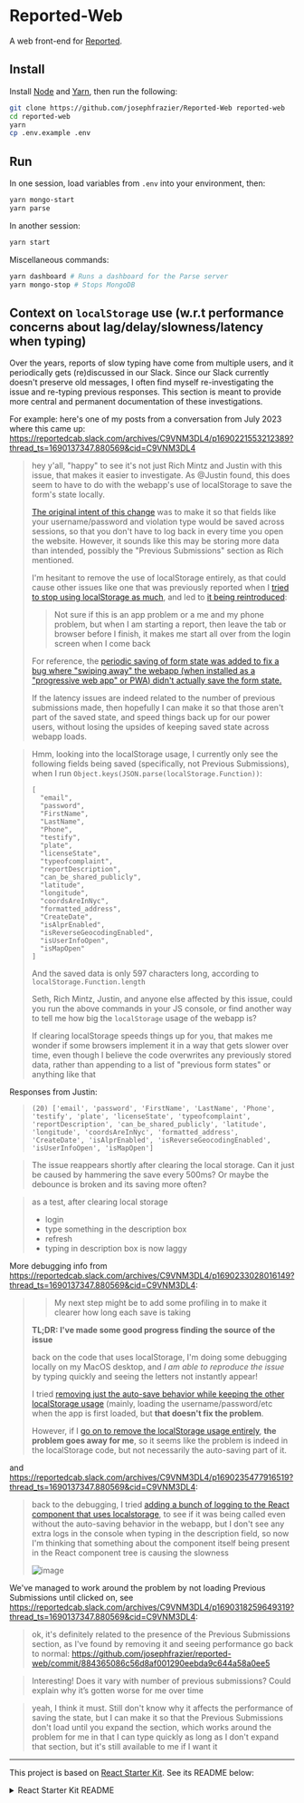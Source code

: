 # Reported-Web

A web front-end for [Reported](https://twitter.com/Reported_NYC).

## Install

Install [Node](https://nodejs.org/) and [Yarn](https://yarnpkg.com/), then run the following:

```bash
git clone https://github.com/josephfrazier/Reported-Web reported-web
cd reported-web
yarn
cp .env.example .env
```

## Run

In one session, load variables from `.env` into your environment, then:

```bash
yarn mongo-start
yarn parse
```

In another session:

```bash
yarn start
```

Miscellaneous commands:

```bash
yarn dashboard # Runs a dashboard for the Parse server
yarn mongo-stop # Stops MongoDB
```

## Context on `localStorage` use (w.r.t performance concerns about lag/delay/slowness/latency when typing)

Over the years, reports of slow typing have come from multiple users, and it periodically gets (re)discussed in our Slack.
Since our Slack currently doesn't preserve old messages, I often find myself re-investigating the issue and re-typing previous responses.
This section is meant to provide more central and permanent documentation of these investigations.

For example: here's one of my posts from a conversation from July 2023 where this came up: https://reportedcab.slack.com/archives/C9VNM3DL4/p1690221553212389?thread_ts=1690137347.880569&cid=C9VNM3DL4

> hey y'all, "happy" to see it's not just Rich Mintz and Justin with this issue,
> that makes it easier to investigate. As @Justin found, this does seem to
> have to do with the webapp's use of localStorage to save the form's state
> locally.
>
> [The original intent of this change](https://github.com/josephfrazier/reported-web/commit/4ad4c316aeb2d8a8e7bc8eb8e462aa722ca56a3a) was to make it so that fields like your
> username/password and violation type would be saved across sessions, so
> that you don't have to log back in every time you open the website.
> However, it sounds like this may be storing more data than intended,
> possibly the "Previous Submissions" section as Rich mentioned.
>
> I'm hesitant to remove the use of localStorage entirely, as that could cause
> other issues like one that was previously reported when I [tried to stop using localStorage as much](https://github.com/josephfrazier/reported-web/pull/391),
> and led to [it being reintroduced](https://github.com/josephfrazier/reported-web/pull/394):
> > Not sure if this is an app problem or a me and my phone problem, but when I
> > am starting a report, then leave the tab or browser before I finish, it makes
> > me start all over from the login screen when I come back
>
> For reference, the [periodic saving of form state was added to fix a bug where
> "swiping away" the webapp (when installed as a "progressive web app" or PWA)
> didn't actually save the form state.](https://github.com/josephfrazier/reported-web/commit/4b22f2d957a08712e65cca065b2c11d7c384b47e)
>
> If the latency issues are indeed related to the number of previous submissions
> made, then hopefully I can make it so that those aren't part of the saved
> state, and speed things back up for our power users, without losing the upsides
> of keeping saved state across webapp loads.

> Hmm, looking into the localStorage usage, I currently only see the following
> fields being saved (specifically, not Previous Submissions), when I run
> `Object.keys(JSON.parse(localStorage.Function))`:
>
> ```
> [
>   "email",
>   "password",
>   "FirstName",
>   "LastName",
>   "Phone",
>   "testify",
>   "plate",
>   "licenseState",
>   "typeofcomplaint",
>   "reportDescription",
>   "can_be_shared_publicly",
>   "latitude",
>   "longitude",
>   "coordsAreInNyc",
>   "formatted_address",
>   "CreateDate",
>   "isAlprEnabled",
>   "isReverseGeocodingEnabled",
>   "isUserInfoOpen",
>   "isMapOpen"
> ]
> ```
>
> And the saved data is only 597 characters long, according to `localStorage.Function.length`
>
> Seth, Rich Mintz, Justin, and anyone else affected by this issue, could you run
> the above commands in your JS console, or find another way to tell me how big
> the `localStorage` usage of the webapp is?
>
> If clearing localStorage speeds things up for you, that makes me wonder if some
> browsers implement it in a way that gets slower over time, even though I
> believe the code overwrites any previously stored data, rather than appending
> to a list of "previous form states" or anything like that

Responses from Justin:

> `(20) ['email', 'password', 'FirstName', 'LastName', 'Phone', 'testify',
> 'plate', 'licenseState', 'typeofcomplaint', 'reportDescription',
> 'can_be_shared_publicly', 'latitude', 'longitude', 'coordsAreInNyc',
> 'formatted_address', 'CreateDate', 'isAlprEnabled',
> 'isReverseGeocodingEnabled', 'isUserInfoOpen', 'isMapOpen']`

> The issue reappears shortly after clearing the local storage. Can it just be caused by hammering the save every 500ms? Or maybe the debounce is broken and its saving more often?

> as a test, after clearing local storage
> * login
> * type something in the description box
> * refresh
> * typing in description box is now laggy

More debugging info from https://reportedcab.slack.com/archives/C9VNM3DL4/p1690233028016149?thread_ts=1690137347.880569&cid=C9VNM3DL4:

> > My next step might be to add some profiling in to make it clearer how long each save is taking
> 
> **TL;DR: I've made some good progress finding the source of the issue**
> 
> back on the code that uses localStorage, I'm doing some debugging locally on my
> MacOS desktop, and _I am able to reproduce the issue_ by typing quickly and
> seeing the letters not instantly appear!
> 
> I tried [removing just the auto-save behavior while keeping the other
> localStorage usage](https://github.com/josephfrazier/reported-web/commit/2bac6d970bf906885d88626c12d80c04d7d080ef) (mainly, loading the username/password/etc when the app is
> first loaded, but **that doesn't fix the problem**.
> 
> However, if I [go on to remove the localStorage usage entirely](https://github.com/josephfrazier/reported-web/compare/josephfrazier:091a41d...josephfrazier:9b99eee), **the problem goes
> away for me**, so it seems like the problem is indeed in the localStorage code,
> but not necessarily the auto-saving part of it.

and https://reportedcab.slack.com/archives/C9VNM3DL4/p1690235477916519?thread_ts=1690137347.880569&cid=C9VNM3DL4:

> back to the debugging, I tried [adding a bunch of logging to the React
> component that uses localstorage](https://github.com/josephfrazier/react-localstorage/compare/josephfrazier:f10d44b...josephfrazier:7f9673e), to see if it was being called even without
> the auto-saving behavior in the webapp, but I don't see any extra logs in the
> console when typing in the description field, so now I'm thinking that
> something about the component itself being present in the React component
> tree is causing the slowness
> 
> ![image](https://github.com/josephfrazier/reported-web/assets/6473925/e5713d97-2fd3-4c1d-a4ea-3cfded5b0f23)

We've managed to work around the problem by not loading Previous Submissions until clicked on, see https://reportedcab.slack.com/archives/C9VNM3DL4/p1690318259649319?thread_ts=1690137347.880569&cid=C9VNM3DL4:

> ok, it's definitely related to the presence of the Previous
> Submissions section, as I've found by removing it and seeing performance
> go back to normal: https://github.com/josephfrazier/reported-web/commit/884365086c56d8af001290eebda9c644a58a0ee5

> Interesting! Does it vary with number of previous submissions? Could explain
> why it’s gotten worse for me over time

> yeah, I think it must. Still don't know why it affects the performance
> of saving the state, but I can make it so that the Previous Submissions
> don't load until you expand the section, which works around the problem
> for me in that I can type quickly as long as I don't expand that
> section, but it's still available to me if I want it

---

This project is based on [React Starter Kit](https://github.com/kriasoft/react-starter-kit). See its README below:

<details><summary>React Starter Kit README</summary>

## React Starter Kit — "[isomorphic](http://nerds.airbnb.com/isomorphic-javascript-future-web-apps/)" web app boilerplate &nbsp; <a href="https://github.com/kriasoft/react-starter-kit/stargazers"><img src="https://img.shields.io/github/stars/kriasoft/react-starter-kit.svg?style=social&label=Star&maxAge=3600" height="20"></a> <a href="https://twitter.com/ReactStarter"><img src="https://img.shields.io/twitter/follow/ReactStarter.svg?style=social&label=Follow&maxAge=3600" height="20"></a>

[React Starter Kit](https://www.reactstarterkit.com) is an opinionated boilerplate for web
development built on top of [Node.js](https://nodejs.org/),
[Express](http://expressjs.com/), [GraphQL](http://graphql.org/) and
[React](https://facebook.github.io/react/), containing modern web development
tools such as [Webpack](http://webpack.github.io/), [Babel](http://babeljs.io/)
and [Browsersync](http://www.browsersync.io/). Helping you to stay productive
following the best practices. A solid starting point for both professionals
and newcomers to the industry.

**See** [getting started guide](./docs/getting-started.md), [demo][demo],
[docs](https://github.com/kriasoft/react-starter-kit/tree/master/docs),
[roadmap](https://github.com/kriasoft/react-starter-kit/projects/1) &nbsp;|&nbsp;
**Join** [#react-starter-kit][chat] chat room on Gitter &nbsp;|&nbsp;
**Visit our sponsors**:<br><br>

<p align="center" align="top">
  <a href="https://rollbar.com/?utm_source=reactstartkit(github)&amp;utm_medium=link&amp;utm_campaign=reactstartkit(github)"><img src="https://koistya.github.io/files/rollbar-362x72.png" height="36" align="top" /></a>
  <a href="https://x-team.com/hire-react-developers/?utm_source=reactstarterkit&amp;utm_medium=github-link&amp;utm_campaign=reactstarterkit-june"><img src="https://koistya.github.io/files/xteam-255x72.png" height="36" align="top" /></a>
  <sup><a href="https://x-team.com/join/?utm_source=reactstarterkit&utm_medium=github-link&utm_campaign=reactstarterkit-june">Hiring</a></sup>
</p>

### Getting Started

- Follow the [getting started guide](./docs/getting-started.md) to download and run the project
  ([Node.js](https://nodejs.org/) >= 6.9)
- Check the [code recipes](./docs/recipes) used in this boilerplate, or share yours

### Customization

The `master` branch of React Starter Kit doesn't include a Flux implementation or any other
advanced integrations. Nevertheless, we have some integrations available to you in _feature_
branches that you can use either as a reference or merge into your project:

- [feature/redux](https://github.com/kriasoft/react-starter-kit/tree/feature/redux) ([PR](https://github.com/kriasoft/react-starter-kit/pull/1084))
  — isomorphic Redux by [Pavel Lang](https://github.com/langpavel)
  (see [how to integrate Redux](./docs/recipes/how-to-integrate-redux.md)) (based on `master`)
- [feature/apollo](https://github.com/kriasoft/react-starter-kit/tree/feature/apollo) ([PR](https://github.com/kriasoft/react-starter-kit/pull/1147))
  — isomorphic Apollo Client by [Pavel Lang](https://github.com/langpavel)
  (see [Tracking PR #1147](https://github.com/kriasoft/react-starter-kit/pull/1147)) (based on `feature/redux`)
- [feature/react-intl](https://github.com/kriasoft/react-starter-kit/tree/feature/react-intl) ([PR](https://github.com/kriasoft/react-starter-kit/pull/1135))
  — isomorphic Redux and React Intl by [Pavel Lang](https://github.com/langpavel)
  (see [how to integrate React Intl](./docs/recipes/how-to-integrate-react-intl.md)) (based on `feature/apollo`)
- [feature/apollo-pure](https://github.com/kriasoft/react-starter-kit/tree/feature/apollo-pure) ([PR](https://github.com/kriasoft/react-starter-kit/pull/1664))
  — bare Apollo codebase by [piglovesyou](https://github.com/piglovesyou) (based on `master`)

You can see status of most reasonable merge combination as [PRs labeled as `TRACKING`](https://github.com/kriasoft/react-starter-kit/labels/TRACKING)

If you think that any of these features should be on `master`, or vice versa, some features should
removed from the `master` branch, please [let us know](https://gitter.im/kriasoft/react-starter-kit).
We love your feedback!

### Comparison

<table width="100%">
  <tr>
    <th>&nbsp;</th>
    <th>
      <p>React Starter Kit</p>
      <a href="https://github.com/kriasoft/react-starter-kit"><img src="https://img.shields.io/github/stars/kriasoft/react-starter-kit.svg?style=social&label=~react-starter-kit" height="20"></a>
      <a href="https://twitter.com/ReactStarter"><img src="https://img.shields.io/twitter/follow/ReactStarter.svg?style=social&label=@ReactStarter" height="20"></a>
    </th>
    <th>
      <p>React Static Boilerplate</p>
      <a href="https://github.com/kriasoft/react-static-boilerplate"><img src="https://img.shields.io/github/stars/kriasoft/react-static-boilerplate.svg?style=social&label=~react-static-boilerplate" height="20"></a>
      <a href="https://twitter.com/ReactStatic"><img src="https://img.shields.io/twitter/follow/ReactStatic.svg?style=social&label=@ReactStatic" height="20"></a>
    </th>
    <th>
      <p>ASP.NET Core Starter Kit</p>
      <a href="https://github.com/kriasoft/aspnet-starter-kit"><img src="https://img.shields.io/github/stars/kriasoft/aspnet-starter-kit.svg?style=social&label=~aspnet-starter-kit" height="20"></a>
      <a href="https://twitter.com/dotnetreact"><img src="https://img.shields.io/twitter/follow/dotnetreact.svg?style=social&label=@dotnetreact" height="20"></a>
    </th>
  <tr>
  <tr>
    <th align="right">App type</th>
    <td align="center"><a href="http://nerds.airbnb.com/isomorphic-javascript-future-web-apps/">Isomorphic</a> (universal)</td>
    <td align="center"><a href="https://en.wikipedia.org/wiki/Single-page_application">Single-page application</a></td>
    <td align="center"><a href="https://en.wikipedia.org/wiki/Single-page_application">Single-page application</a></td>
  </tr>
  <tr>
    <th colspan="4">Frontend</th>
  <tr>
  <tr>
    <th align="right">Language</th>
    <td align="center">JavaScript (ES2015+, JSX)</td>
    <td align="center">JavaScript (ES2015+, JSX)</td>
    <td align="center">JavaScript (ES2015+, JSX)</td>
  </tr>
  <tr>
    <th align="right">Libraries</th>
    <td align="center">
      <a href="https://github.com/facebook/react">React</a>,
      <a href="https://github.com/ReactJSTraining/history">History</a>,
      <a href="https://github.com/kriasoft/universal-router">Universal Router</a>
    </td>
    <td align="center">
      <a href="https://github.com/facebook/react">React</a>,
      <a href="https://github.com/ReactJSTraining/history">History</a>,
      <a href="https://github.com/reactjs/redux">Redux</a>
    </td>
    <td align="center">
      <a href="https://github.com/facebook/react">React</a>,
      <a href="https://github.com/ReactJSTraining/history">History</a>,
      <a href="https://github.com/reactjs/redux">Redux</a>
    </td>
  </tr>
  <tr>
    <th align="right">Routes</th>
    <td align="center">Imperative (functional)</td>
    <td align="center">Declarative</td>
    <td align="center">Declarative, cross-stack</td>
  </tr>
  <tr>
    <th colspan="4">Backend</th>
  <tr>
  <tr>
    <th align="right">Language</th>
    <td align="center">JavaScript (ES2015+, JSX)</td>
    <td align="center">n/a</td>
    <td align="center">C#, F#</td>
  </tr>
  <tr>
    <th align="right">Libraries</th>
    <td align="center">
      <a href="https://nodejs.org">Node.js</a>,
      <a href="http://expressjs.com/">Express</a>,
      <a href="http://docs.sequelizejs.com/en/latest/">Sequelize</a>,<br>
      <a href="https://github.com/graphql/graphql-js">GraphQL</a></td>
    <td align="center">n/a</td>
    <td align="center">
      <a href="https://docs.asp.net/en/latest/">ASP.NET Core</a>,
      <a href="https://ef.readthedocs.io/en/latest/">EF Core</a>,<br>
      <a href="https://docs.asp.net/en/latest/security/authentication/identity.html">ASP.NET Identity</a>
    </td>
  </tr>
  <tr>
    <th align="right"><a href="https://www.quora.com/What-are-the-tradeoffs-of-client-side-rendering-vs-server-side-rendering">SSR</a></th>
    <td align="center">Yes</td>
    <td align="center">n/a</td>
    <td align="center">n/a</td>
  </tr>
  <tr>
    <th align="right">Data API</th>
    <td align="center"><a href="http://graphql.org/">GraphQL</a></td>
    <td align="center">n/a</td>
    <td align="center"><a href="https://docs.asp.net/en/latest/tutorials/first-web-api.html">Web API</a></td>
  </tr>
</table>

### Backers

♥ React Starter Kit? Help us keep it alive by donating funds to cover project
expenses via [OpenCollective](https://opencollective.com/react-starter-kit) or
[Bountysource](https://salt.bountysource.com/teams/react-starter-kit)!

<a href="http://www.nekst.me/" target="_blank" title="lehneres">
  <img src="https://github.com/lehneres.png?size=64" width="64" height="64" alt="lehneres">
</a>
<a href="http://www.vidpanel.com/" target="_blank" title="Tarkan Anlar">
  <img src="https://github.com/tarkanlar.png?size=64" width="64" height="64" alt="Tarkan Anlar">
</a>
<a href="https://morten.olsen.io/" target="_blank" title="Morten Olsen">
  <img src="https://github.com/mortenolsendk.png?size=64" width="64" height="64" alt="Morten Olsen">
</a>
<a href="https://twitter.com/adamthomann" target="_blank" title="Adam">
  <img src="https://github.com/athomann.png?size=64" width="64" height="64" alt="Adam">
</a>
<a href="http://dsernst.com/" target="_blank" title="David Ernst">
  <img src="https://github.com/dsernst.png?size=64" width="64" height="64" alt="David Ernst">
</a>
<a href="http://zanehitchcox.com/" target="_blank" title="Zane Hitchcox">
  <img src="https://github.com/zwhitchcox.png?size=64" width="64" height="64" alt="Zane Hitchcox">
</a>
<a href="https://opencollective.com/react-starter-kit" target="_blank">
  <img src="https://opencollective.com/static/images/become_backer.svg" width="64" height="64" alt="">
</a>

### How to Contribute

Anyone and everyone is welcome to [contribute](CONTRIBUTING.md) to this project. The best way to
start is by checking our [open issues](https://github.com/kriasoft/react-starter-kit/issues),
[submit a new issue](https://github.com/kriasoft/react-starter-kit/issues/new?labels=bug) or
[feature request](https://github.com/kriasoft/react-starter-kit/issues/new?labels=enhancement),
participate in discussions, upvote or downvote the issues you like or dislike, send [pull
requests](CONTRIBUTING.md#pull-requests).

### Learn More

- [Getting Started with React.js](http://facebook.github.io/react/)
- [Getting Started with GraphQL and Relay](https://quip.com/oLxzA1gTsJsE)
- [React.js Questions on StackOverflow](http://stackoverflow.com/questions/tagged/reactjs)
- [React.js Discussion Board](https://discuss.reactjs.org/)
- [Flux Architecture for Building User Interfaces](http://facebook.github.io/flux/)
- [Enzyme — JavaScript Testing utilities for React](http://airbnb.io/enzyme/)
- [Flow — A static type checker for JavaScript](http://flowtype.org/)
- [The Future of React](https://github.com/reactjs/react-future)
- [Learn ES6](https://babeljs.io/docs/learn-es6/), [ES6 Features](https://github.com/lukehoban/es6features#readme)

### Related Projects

- [GraphQL Starter Kit](https://github.com/kriasoft/graphql-starter-kit) — Boilerplate for building data APIs with Node.js, JavaScript (via Babel) and GraphQL
- [Membership Database](https://github.com/membership/membership.db) — SQL schema boilerplate for user accounts, profiles, roles, and auth claims
- [Babel Starter Kit](https://github.com/kriasoft/babel-starter-kit) — Boilerplate for authoring JavaScript/React.js libraries

### Support

- [#react-starter-kit](http://stackoverflow.com/questions/tagged/react-starter-kit) on Stack Overflow — Questions and answers
- [#react-starter-kit](https://gitter.im/kriasoft/react-starter-kit) on Gitter — Watch announcements, share ideas and feedback
- [GitHub issues](https://github.com/kriasoft/react-starter-kit/issues), or [Scrum board](https://waffle.io/kriasoft/react-starter-kit) — File issues, send feature requests
- [appear.in/react](https://appear.in/react) — Open hours! Exchange ideas and experiences (React, GraphQL, startups and pet projects)
- [@koistya](https://twitter.com/koistya) on [Codementor](https://www.codementor.io/koistya), or [Skype](http://hatscripts.com/addskype?koistya) — Private consulting

### License

Copyright © 2014-present Kriasoft, LLC. This source code is licensed under the MIT
license found in the [LICENSE.txt](https://github.com/kriasoft/react-starter-kit/blob/master/LICENSE.txt)
file. The documentation to the project is licensed under the
[CC BY-SA 4.0](http://creativecommons.org/licenses/by-sa/4.0/) license.

---

Made with ♥ by Konstantin Tarkus ([@koistya](https://twitter.com/koistya)) and [contributors](https://github.com/kriasoft/react-starter-kit/graphs/contributors)

[rsk]: https://www.reactstarterkit.com
[demo]: http://demo.reactstarterkit.com
[node]: https://nodejs.org
[chat]: https://gitter.im/kriasoft/react-starter-kit

</details>
